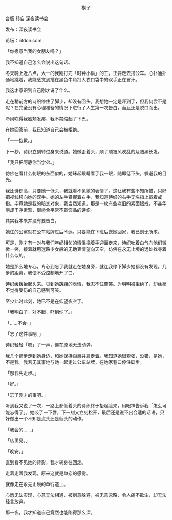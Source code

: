 <p align="center">楔子</p>

台版 转自 深夜读书会

发布：深夜读书会

论坛：ritdon.com

「你愿意当我的女朋友吗？」

我不知道自己怎么会说出这句话。

冬天晚上近八点，大一的我刚打完「时钟小偷」的工，正要走去搭公车。心扑通扑通地跳着，我能感觉到插在黑色牛角扣大衣口袋中的双手正在冒汗。

我这才意识到自己刚才说了什么。

走在稍前方的诗织停住了脚步，却没有回头。我想她一定是吓到了，但我何尝不是呢？在完全没有心理准备的情况下进行了人生第一次告白，而且还是脱口而出。

冷风吹得我脸颊发疼，我不禁缩起了下巴。

在她回答前，我已知道自己会被拒绝。

「——抱歉。」

下一秒，诗织立刻转过身来说道。她微歪着头，顺了顺被风吹乱的及腰黑长发。

「我只把阿静你当学弟。」

仿佛在看什么刺眼的东西似的，她眯起眼睛看了我一眼，随即低下头，躲避我的目光。

我比诗织高，只要她一低头，我就看不见她的表情了。这让我有些不知所措，只好把视线移向她的双手。她的左手紧握着右手，我知道诗织的右手无名指上戴着戒指。毕竟她是我的暗恋对象，我当然知道。那是一枚有些老旧的素面银戒，不甚华丽却干净素雅，很适合平常不戴饰品的诗织。

其实我本来并没有要告白。

她住的公寓就在公车站牌过后不远。只要能在下班后送她回家，我已别无所求。

可是，刚才有一对与我们年纪相仿的情侣挽着手迎面走来，诗织吐着白气向他们微微一笑，接着就用迷路少女般的无助表情望向天空，仿佛在永无止境的远处找寻着什么似的。

她是那么地专心，专心到忘了我就走在她身旁，就连我停下脚步她都没有发现。几步的距离，我便不受控制地开了口。

诗织缓缓抬起头来。见到她踌躇的表情，我忍不住苦笑。为明明被拒绝了，却丝毫不觉得受伤的自己感到可笑。

至少此时此刻，她已不是在仰望夜空了。

「我明白了，对不起，吓到你了。」

「……不会。」

「忘了这件事吧。」

诗织轻轻「嗯」了一声，僵在原地无法动弹。

我几个箭步走到她身边，和她保持距离并肩走着。我知道她很紧张，没错，是她，不是我。我若无其事地与她一起走过公车站牌，在她家巷口停住脚步。

「那我先走啰。」

「好。」

「忘了刚才的事吧。」

听到我又说了一次，一路上都低着头的诗织终于抬起脸来，用眼神告诉我「怎么可能忘得了」。她咬了一下唇，下一刻又立刻松开，最后还是说不出合适的话语，只好做出一个不知是点头还是低头的动作。

「我会的……」

「店里见。」

「晚安。」

直到看不见她的背影，我才转身往回走。

走着走着我发现，原来这就是单恋的感觉。

就像走在永无止境的单行道上。

心愿无法实现，心意无法相通，被刻意躲避，被无意忽略，令人痛不欲生，却无法轻言放弃。

那一夜，我才知道自己竟然也能陷得那么深。

